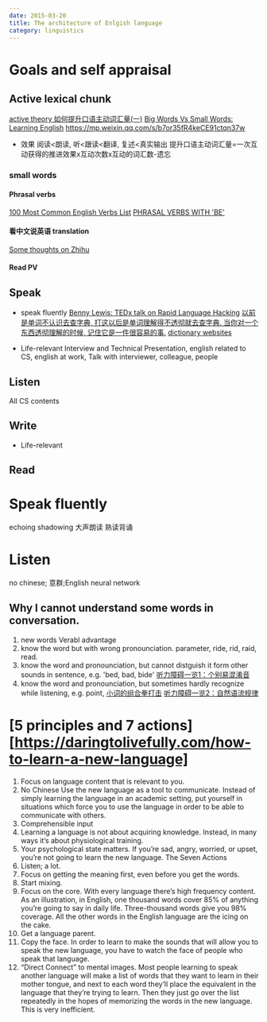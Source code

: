 ```yaml
---
date: 2015-03-20
title: The architecture of Enlgish language
category: linguistics
---
```

# Goals and self appraisal
## Active lexical chunk
[active theory 如何提升口语主动词汇量(一)](https://zhuanlan.zhihu.com/p/25722395)
[Big Words Vs Small Words: Learning English](https://www.youtube.com/watch?v=jl_eedjDYJQ)
https://mp.weixin.qq.com/s/b7or35fR4keCE91ctqn37w
* 效果
阅读<朗读, 听<跟读<翻译, 复述<真实输出
提升口语主动词汇量=一次互动获得的推进效果x互动次数x互动的词汇数-遗忘
### small words
#### Phrasal verbs
[100 Most Common English Verbs List](https://www.linguasorb.com/english/verbs/most-common-verbs/)
[PHRASAL VERBS WITH 'BE'](https://www.linguahouse.com/en-GB/learning-english/general-english/phrasal-verbs-with-be)
#### 看中文说英语 translation
[Some thoughts on Zhihu](https://www.zhihu.com/question/20322566)

#### Read PV

## Speak 
* speak fluently 
[Benny Lewis: TEDx talk on Rapid Language Hacking](https://www.youtube.com/watch?v=HZqUeWshwMs)
[以前是单词不认识去查字典, 打这以后是单词理解得不透彻就去查字典. 当你对一个东西透彻理解的时候, 记住它是一件很容易的事.](https://zhuanlan.zhihu.com/p/26160050)
[dictionary websites](https://zhuanlan.zhihu.com/p/26168028)

* Life-relevant
Interview and Technical Presentation, english related to CS, english at work, 
Talk with interviewer, colleague, people 

## Listen
All CS contents
## Write
* Life-relevant
## Read
# Speak fluently
echoing
shadowing
大声朗读
熟读背诵
# Listen
no chinese; 意群;English neural network
## Why I cannot understand some words in conversation.
1. new words
Verabl advantage
2. know the word but with wrong pronounciation. parameter, ride, rid, raid, read.
3. know the word and pronounciation, but cannot distguish it form other sounds in sentence, e.g. 'bed, bad, bide'
[听力障碍一览1：个别易混淆音][1]
4. know the word and pronounciation, but sometimes hardly recognize while listening, e.g. point, [小词的组合拳打击][4]
[听力障碍一览2：自然语流规律][2]

# [5 principles and 7 actions][https://daringtolivefully.com/how-to-learn-a-new-language]
1. Focus on language content that is relevant to you.
2. No Chinese 
Use the new language as a tool to communicate. Instead of simply learning the language in an academic setting, put yourself in situations which force you to use the language in order to be able to communicate with others.
3. Comprehensible input
4. Learning a language is not about acquiring knowledge. Instead, in many ways it’s about physiological training.
5. Your psychological state matters. If  you’re  sad,  angry,  worried,  or upset, you’re  not  going  to  learn the new language. 
The Seven Actions
1. Listen; a lot. 
2. Focus on getting the meaning first, even before you get the words. 
3. Start mixing.
4. Focus on the core. With every language there’s high frequency content. As an illustration, in English, one thousand words cover 85% of anything you’re going to say in daily life. Three-thousand words give you 98% coverage. All the other words in the English language are the icing on the cake.
5. Get a language parent.
6. Copy the face.  In order to learn to make the sounds that will allow you to speak the new language, you have to watch the face of people who speak that language. 
7. “Direct Connect” to mental images. Most people learning to speak another language will make a list of words that they want to learn in their mother tongue, and next to each word they’ll place the equivalent in the language that they’re trying to learn. Then they just go over the list repeatedly in the hopes of memorizing the words in the new language. This is very inefficient.

[1]: https://site.douban.com/195274/widget/notes/14547979/note/401586875/
[2]: https://site.douban.com/195274/widget/notes/14547979/note/401594731/
[4]: https://zhihu.com/question/29593355/answer/88599805
